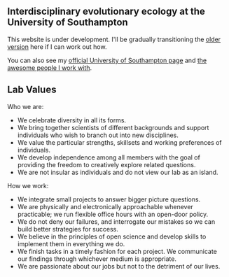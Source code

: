 ## Interdisciplinary evolutionary ecology at the University of Southampton

This website is under development. I'll be gradually transitioning the [older version](http://fusionecology.org/FusionEcology/index.html) here if I can work out how. 

You can also see my [official University of Southampton page](https://www.southampton.ac.uk/oes/about/staff/te1e12.page) and [the awesome people I work with](https://tomezard.github.io/team).

## Lab Values
Who we are:
- We celebrate diversity in all its forms.
- We bring together scientists of different backgrounds and support individuals who wish to branch out into new disciplines.
- We value the particular strengths, skillsets and working preferences of individuals.
- We develop independence among all members with the goal of providing the freedom to creatively explore related questions.
- We are not insular as individuals and do not view our lab as an island.

How we work:
- We integrate small projects to answer bigger picture questions.
- We are physically and electronically approachable whenever practicable; we run flexible office hours with an open-door policy.
- We do not deny our failures, and interrogate our mistakes so we can build better strategies for success.
- We believe in the principles of open science and develop skills to implement them in everything we do.
- We finish tasks in a timely fashion for each project. We communicate our findings through whichever medium is appropriate.
- We are passionate about our jobs but not to the detriment of our lives.
